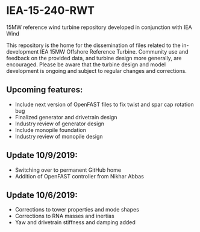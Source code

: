# IEA-15-240-RWT
15MW reference wind turbine repository developed in conjunction with IEA Wind

This repository is the home for the dissemination of files related to the in-development IEA 15MW Offshore Reference Turbine.  Community use and feedback on the provided data, and turbine design more generally, are encouraged.  Please be aware that the turbine design and model development is ongoing and subject to regular changes and corrections.

 
## Upcoming features:

* Include next version of OpenFAST files to fix twist and spar cap rotation bug
* Finalized generator and drivetrain design
* Industry review of generator design
* Include monopile foundation
* Industry review of monopile design

## Update 10/9/2019:

* Switching over to permanent GitHub home
* Addition of OpenFAST controller from Nikhar Abbas

## Update 10/6/2019:

* Corrections to tower properties and mode shapes
* Corrections to RNA masses and inertias
* Yaw and drivetrain stiffness and damping added
